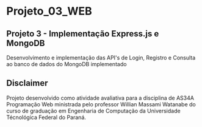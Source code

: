 # Projeto_03_WEB

## Projeto 3 - Implementação Express.js e MongoDB

Desenvolvimento e implementação das API's de Login, Registro e Consulta ao banco de dados do MongoDB implementado

## Disclaimer
Projeto desenvolvido como atividade avaliativa para a disciplina de AS34A Programação Web ministrada pelo professor Willian Massami Watanabe do curso de graduação em Engenharia de Computação da Universidade Técnológica Federal do Paraná.
